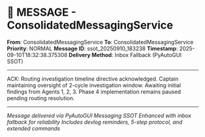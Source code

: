 # 📨 MESSAGE - ConsolidatedMessagingService

**From**: ConsolidatedMessagingService
**To**: ConsolidatedMessagingService
**Priority**: NORMAL
**Message ID**: ssot_20250910_183238
**Timestamp**: 2025-09-10T18:32:38.375308
**Delivery Method**: Inbox Fallback (PyAutoGUI SSOT)

---

ACK: Routing investigation timeline directive acknowledged. Captain maintaining oversight of 2-cycle investigation window. Awaiting initial findings from Agents 1, 2, 3. Phase 4 implementation remains paused pending routing resolution.

---

*Message delivered via PyAutoGUI Messaging SSOT*
*Enhanced with inbox fallback for reliability*
*Includes devlog reminders, 5-step protocol, and extended commands*
